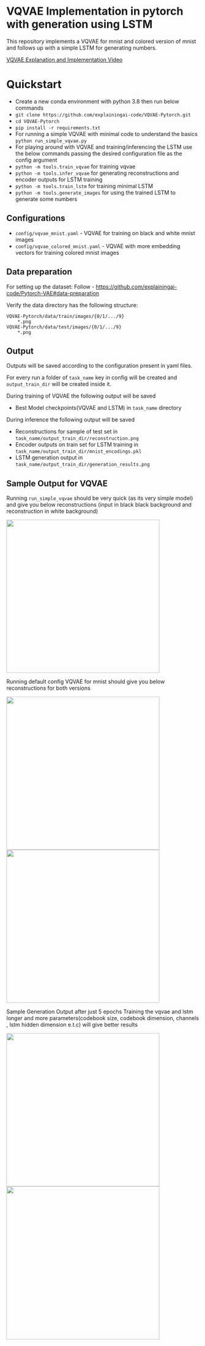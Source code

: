 VQVAE Implementation in pytorch with generation using LSTM
========

This repository implements a VQVAE for mnist and colored version of mnist and follows up with a simple LSTM for generating numbers.

[VQVAE Explanation and Implementation Video](https://www.youtube.com/watch?v=1ZHzAOutcnw)

# Quickstart
* Create a new conda environment with python 3.8 then run below commands
* ```git clone https://github.com/explainingai-code/VQVAE-Pytorch.git```
* ```cd VQVAE-Pytorch```
* ```pip install -r requirements.txt```
* For running a simple VQVAE with minimal code to understand the basics ```python run_simple_vqvae.py```
* For playing around with VQVAE and training/inferencing the LSTM use the below commands passing the desired configuration file as the config argument 
* ```python -m tools.train_vqvae``` for training vqvae
* ```python -m tools.infer_vqvae``` for generating reconstructions and encoder outputs for LSTM training
* ```python -m tools.train_lstm``` for training minimal LSTM 
* ```python -m tools.generate_images``` for using the trained LSTM to generate some numbers

## Configurations
* ```config/vqvae_mnist.yaml``` - VQVAE for training on black and white mnist images
* ```config/vqvae_colored_mnist.yaml``` - VQVAE with more embedding vectors for training colored mnist images 

## Data preparation
For setting up the dataset:
Follow - https://github.com/explainingai-code/Pytorch-VAE#data-preparation

Verify the data directory has the following structure:
```
VQVAE-Pytorch/data/train/images/{0/1/.../9}
	*.png
VQVAE-Pytorch/data/test/images/{0/1/.../9}
	*.png
```

## Output 
Outputs will be saved according to the configuration present in yaml files.

For every run a folder of ```task_name``` key in config will be created and ```output_train_dir``` will be created inside it.

During training of VQVAE the following output will be saved 
* Best Model checkpoints(VQVAE and LSTM) in ```task_name``` directory

During inference the following output will be saved
* Reconstructions for sample of test set in ```task_name/output_train_dir/reconstruction.png``` 
* Encoder outputs on train set for LSTM training in ```task_name/output_train_dir/mnist_encodings.pkl```
* LSTM generation output in ```task_name/output_train_dir/generation_results.png```


## Sample Output for VQVAE

Running `run_simple_vqvae` should be very quick (as its very simple model) and give you below reconstructions (input in black black background and reconstruction in white background)

<img src="https://github.com/explainingai-code/VQVAE-Pytorch/assets/144267687/607fb5a8-b880-4af5-8ce0-5d7127aa66a7" width="400">

Running default config VQVAE for mnist should give you below reconstructions for both versions

<img src="https://github.com/explainingai-code/VQVAE-Pytorch/assets/144267687/939f8f22-0145-467f-8cd6-4b6c6e6f315f" width="400">
<img src="https://github.com/explainingai-code/VQVAE-Pytorch/assets/144267687/0e28286a-bc4c-44e3-a385-84d1ae99492c" width="400">

Sample Generation Output after just 5 epochs
Training the vqvae and lstm longer and more parameters(codebook size, codebook dimension, channels , lstm hidden dimension e.t.c) will give better results 

<img src="https://github.com/explainingai-code/VQVAE-Pytorch/assets/144267687/688a6631-df34-4fde-9508-a05ae3c2ae91" width="400">
<img src="https://github.com/explainingai-code/VQVAE-Pytorch/assets/144267687/319fb47a-44da-45a6-87c1-238b6560d7a5" width="400">



